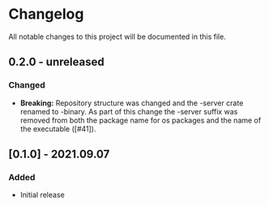 # Changelog

All notable changes to this project will be documented in this file.

## 0.2.0 - unreleased

### Changed
- **Breaking:** Repository structure was changed and the -server crate renamed to -binary. As part of this change the -server suffix was removed from both the package name for os packages and the name of the executable ([#41]).

## [0.1.0] - 2021.09.07

### Added

- Initial release
